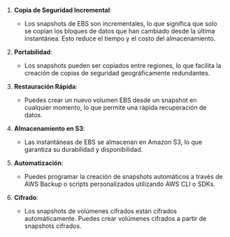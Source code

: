1. **Copia de Seguridad Incremental**:
    
    - Los snapshots de EBS son incrementales, lo que significa que solo se copian los bloques de datos que han cambiado desde la última instantánea. Esto reduce el tiempo y el costo del almacenamiento.

2. **Portabilidad**:
    
    - Los snapshots pueden ser copiados entre regiones, lo que facilita la creación de copias de seguridad geográficamente redundantes.

3. **Restauración Rápida**:
    
    - Puedes crear un nuevo volumen EBS desde un snapshot en cualquier momento, lo que permite una rápida recuperación de datos.

4. **Almacenamiento en S3**:
    
    - Las instantáneas de EBS se almacenan en Amazon S3, lo que garantiza su durabilidad y disponibilidad.

5. **Automatización**:
    
    - Puedes programar la creación de snapshots automáticos a través de AWS Backup o scripts personalizados utilizando AWS CLI o SDKs.

6. **Cifrado**:
    
    - Los snapshots de volúmenes cifrados están cifrados automáticamente. Puedes crear volúmenes cifrados a partir de snapshots cifrados.
